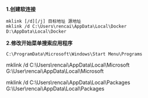 **1.创建软连接**

```
mklink [/d][/j] 目标地址 源地址 
mklink /d C:\Users\rencai\AppData\Local\Docker  D:\AppData\Local\Docker
```

**2.修改开始菜单搜索应用程序**

```
C:\ProgramData\Microsoft\Windows\Start Menu\Programs
```

mklink  /d C:\Users\rencai\AppData\Local\Microsoft  G:\User\rencai\AppData\Local\Microsoft

mklink /d C:\Users\rencai\AppData\Local\Packages G:\User\rencai\AppData\Local\Packages
